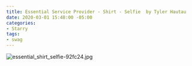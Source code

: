 ```yaml
---
title: Essential Service Provider - Shirt - Selfie  by Tyler Hautau
date: 2020-03-01 15:48:00 -05:00
categories:
- Starry
tags:
- swag
---
```


![essential_shirt_selfie-92fc24.jpg](/uploads/essential_shirt_selfie-92fc24.jpg)